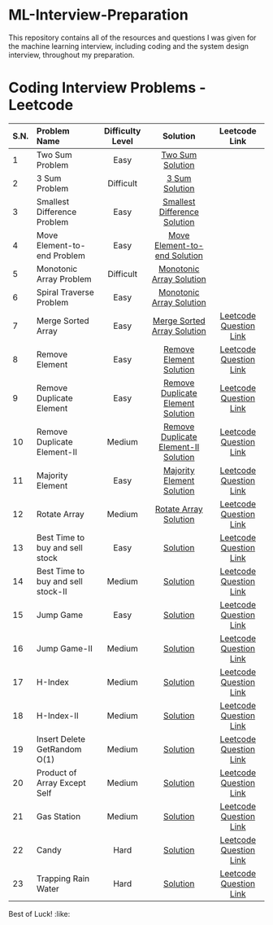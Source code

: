 # ML-Interview-Preparation
This repository contains all of the resources and questions I was given for the machine learning interview, including coding and the system design interview, throughout my preparation.

<!-- 
It may include three sections:
1. Coding Interview section
2. ML interview question section
3. System Design question section
Include bookmark here to go directly to that section.
 -->

# Coding Interview Problems - Leetcode
| S.N. | Problem Name | Difficulty Level | Solution | Leetcode Link
| :------------ | :------------ |:---------------:|:---------------:|:-----:|
| 1 | Two Sum Problem      | Easy | [Two Sum Solution](CodingInterviewProblems/TwoSumGoogleInterview.md) |  |
| 2 | 3 Sum Problem      | Difficult | [3 Sum Solution](CodingInterviewProblems/3Sum_zero.md) |  |
| 3 | Smallest Difference Problem      | Easy | [Smallest Difference Solution](CodingInterviewProblems/SmallestDifference.md) |  |
| 4 | Move Element-to-end  Problem      | Easy | [Move Element-to-end  Solution](CodingInterviewProblems/MoveElementToEnd.md) |  |
| 5 | Monotonic Array Problem      | Difficult | [Monotonic Array Solution](CodingInterviewProblems/MonotonicArrar.md) |  |
| 6 | Spiral Traverse Problem      | Easy | [Monotonic Array Solution](CodingInterviewProblems/SpiralTraverse.md) |   |
| 7 | Merge Sorted Array      | Easy | [Merge Sorted Array Solution](CodingInterviewProblems/MergeSortedArray.py) | [Leetcode Question Link](https://leetcode.com/problems/merge-sorted-array) | 
| 8 | Remove Element | Easy | [Remove Element Solution](CodingInterviewProblems/RemoveElement.py)| [Leetcode Question Link](https://leetcode.com/problems/remove-element/) | 
| 9 | Remove Duplicate Element | Easy | [Remove Duplicate Element Solution](CodingInterviewProblems/RemoveDuplicateElement.py) | [Leetcode Question Link](https://leetcode.com/problems/remove-duplicates-from-sorted-array/) | 
| 10 | Remove Duplicate Element-II | Medium | [Remove Duplicate Element-II Solution](CodingInterviewProblems/RemoveDuplicateElement-II.py) | [Leetcode Question Link](https://leetcode.com/problems/remove-duplicates-from-sorted-array-ii) | 
| 11 | Majority Element| Easy | [Majority Element Solution](CodingInterviewProblems/MajorityElement.py) | [Leetcode Question Link](https://leetcode.com/problems/majority-element/description) | 
| 12 | Rotate Array | Medium | [Rotate Array Solution](CodingInterviewProblems/rotateArray.py) | [Leetcode Question Link](https://leetcode.com/problems/rotate-array/) | 
| 13 | Best Time to buy and sell stock | Easy | [Solution](CodingInterviewProblems/BestTimeToBuySellStock.py) | [Leetcode Question Link](https://leetcode.com/problems/best-time-to-buy-and-sell-stock/) | 
| 14 | Best Time to buy and sell stock-II | Medium | [Solution](CodingInterviewProblems/BestTimeToBuySellStock-II.py) | [Leetcode Question Link](https://leetcode.com/problems/best-time-to-buy-and-sell-stock-ii) | 
| 15 | Jump Game | Easy | [Solution](CodingInterviewProblems/JumpGame.py) | [Leetcode Question Link](https://leetcode.com/problems/jump-game/description/) | 
| 16 | Jump Game-II | Medium | [Solution](CodingInterviewProblems/JumpGameII.py) | [Leetcode Question Link](https://leetcode.com/problems/jump-game-ii/) | 
| 17 | H-Index | Medium | [Solution](CodingInterviewProblems/HIndex.py) | [Leetcode Question Link](https://leetcode.com/problems/h-index/) | 
| 18 | H-Index-II | Medium | [Solution](CodingInterviewProblems/HIndex-II.py) | [Leetcode Question Link](https://leetcode.com/problems/h-index-ii/description/) | 
| 19 |  Insert Delete GetRandom O(1) | Medium | [Solution](CodingInterviewProblems/HIndex-II.py) | [Leetcode Question Link](https://leetcode.com/problems/h-index-ii/description/) | 
| 20 |  Product of Array Except Self | Medium | [Solution](CodingInterviewProblems/ProductOfArrayExceptSelf.py) | [Leetcode Question Link](https://leetcode.com/problems/product-of-array-except-self/) |   
| 21 |  Gas Station | Medium | [Solution](CodingInterviewProblems/GasStation.py) | [Leetcode Question Link](https://leetcode.com/problems/gas-station/) |   
| 22 |  Candy | Hard | [Solution](CodingInterviewProblems/Candy.py) | [Leetcode Question Link](https://leetcode.com/problems/candy/) |   
| 23 |  Trapping Rain Water | Hard | [Solution](CodingInterviewProblems/TrappingRainWater.py) | [Leetcode Question Link](https://leetcode.com/problems/trapping-rain-water/) |   




<!-- # System Design Interview Problems
| S.N. | Problem Name | Difficulty Level | Solution |
| :------------ | :------------ |:---------------:| -----:|
| 1 | Feed Ranking     | Easy | [Feed Ranking ](SystemDesign/FeedRanking/FeedRanking.md) | -->



Best of Luck! :like: